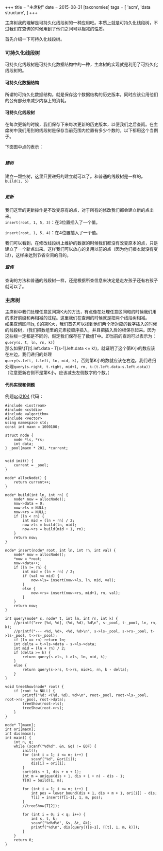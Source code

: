 +++
title = "主席树"
date = 2015-08-31
[taxonomies]
tags = [
    'acm',
    'data structure',
]
+++

<div class="article_content" id="article_contents_inner_5677460198" dir="ltr">
						<p>主席树我的理解是可持久化线段树的一种应用吧。本质上就是可持久化线段树，不过我们在查询的时候用到了他们之间可以相减的性质。</p>

<p>首先介绍一下可持久化线段树。</p>

<h3>可持久化线段树</h3>

<p>可持久化线段树是可持久化数据结构中的一种，主席树的实现就是利用了可持久化线段树的。</p>

<h4>可持久化数据结构</h4>

<p>所谓的可持久化数据结构，就是保存这个数据结构的历史版本，同时应该公用他们的公有部分来减少内存上的消耗。</p>

<h4>可持久化线段树</h4>

<p>在每次更新的时候，我们保存下来每次更新的历史版本，以便我们之后查阅。在主席树中我们用到的线段树是保存当前范围内位置有多少个数的。以下都用这个当例子。</p>

<p>下面图中点的表示：
</p><div class="pin_container" style="float:none"><div id="pc_291489" class="pin_chiclet pc_first" title="将图片保存到 Pinterest。 点按右键可以关闭此功能。"><span class="icon-service_pinterest-16x16"></span></div><img src="http://7vijdo.com1.z0.glb.clouddn.com/pt-node.svg" alt="" style="max-width: 1241px; height: auto; object-fit: contain;"></div><p></p>

<h5>建树</h5>

<p>建立一颗空树，这里只要递归的建立就可以了。和普通的线段树是一样的。<code>build(1, 5)</code>
</p><div class="pin_container" style="float:none"><div id="pc_221762" class="pin_chiclet pc_first" title="将图片保存到 Pinterest。 点按右键可以关闭此功能。"><span class="icon-service_pinterest-16x16"></span></div><img src="http://7vijdo.com1.z0.glb.clouddn.com/pt-1.svg" alt="" style="max-width: 1241px; height: auto; object-fit: contain;"></div><p></p>

<h5>更新</h5>

<p>我们这里的更新操作是不改变原有的点，对于所有的修改我们都会建立新的点出来。 <br><code>insert(root, 1, 5, 3)</code>：在3位置插入了一个值。
</p><div class="pin_container" style="float:none"><div id="pc_298247" class="pin_chiclet pc_first" title="将图片保存到 Pinterest。 点按右键可以关闭此功能。"><span class="icon-service_pinterest-16x16"></span></div><img src="http://7vijdo.com1.z0.glb.clouddn.com/pt-2.svg" alt="" style="max-width: 1241px; height: auto; object-fit: contain;"></div><code>insert(root, 1, 5, 4)</code>：在4位置插入了一个值。
<div class="pin_container" style="float:none"><div id="pc_342396" class="pin_chiclet pc_first" title="将图片保存到 Pinterest。 点按右键可以关闭此功能。"><span class="icon-service_pinterest-16x16"></span></div><img src="http://7vijdo.com1.z0.glb.clouddn.com/pt-3.svg" alt="" style="max-width: 1241px; height: auto; object-fit: contain;"></div><p></p>

<p>我们可以看到，在修改线段树上维护的数据的时候我们都没有改变原本的点，只是建立了一个新点出来。这样我们可以放心的复用以前的点（因为他们根本就没有变过），这样来达到节省空间的目的。</p>

<h5>查询</h5>

<p>查询的方法和普通的线段树一样，还是根据所查信息来决定是走左孩子还有右孩子就可以了。</p>

<h3>主席树</h3>

<p>主席树中我们处理任意区间第K大的方法，有点像在处理任意区间和的时候我们用的求好前缀和再相减的过程。这里我们在查询的时候就是把两个线段树相减。 <br>
如果查询区间(s, t)的第K大，我们首先可以找到他们两个所对应的数字插入的时候的线段树，（我们把数组里的元素按顺序插入，并且把插入后的根保存起来。因为这些根一定都是不同的，假定我们保存在了数组T中。即当前的查询可以表示为：<code>query(s, t, ln, rn, k)</code>） <br>
那么如果\(T[t].left.data - T[s-1].left.data &lt;= k\)，就证明了这个第K小的数应该在左边。我们递归的处理<code>
query(s.left, t.left, ln, mid, k)</code>，否则第K小的数就应该在右边，我们递归处理<code>query(s.right, t.right, mid+1, rn, k-(t.left.data-s.left.data))</code>（注意更新右侧不是第K小，应该减去左侧数字的个数。）</p>

<h4>代码实现和例题</h4>

<p>例题<a href="http://poj.org/problem?id=2104" target="_blank" class="underlink bluelink" tabindex="-1">poj2104</a>
代码：</p>

<pre style="max-width: 1241px; overflow: auto;"><code>#include &lt;iostream&gt;
#include &lt;cstdio&gt;
#include &lt;algorithm&gt;
#include &lt;vector&gt;
using namespace std;  
const int maxn = 1000100;

struct node {  
    node *ls, *rs;
    int data;
} _pool[maxn * 20], *current;


void init() {  
    current = _pool;
}

node* allocNode() {  
    return current++;
}

node* build(int ln, int rn) {  
    node* now = allocNode();
    now-&gt;data = 0;
    now-&gt;ls = NULL;
    now-&gt;rs = NULL;
    if (ln &lt; rn) {
        int mid = (ln + rn) / 2;
        now-&gt;ls = build(ln, mid);
        now-&gt;rs = build(mid + 1, rn);
    }
    return now;
}

node* insert(node* root, int ln, int rn, int val) {  
    node* now = allocNode();
    *now = *root;
    now-&gt;data++;
    if (ln != rn) {
        int mid = (ln + rn) / 2;
        if (val &lt;= mid) {
            now-&gt;ls= insert(now-&gt;ls, ln, mid, val);
        }
        else {
            now-&gt;rs= insert(now-&gt;rs, mid+1, rn, val);
        }
    }
    return now;
}

int query(node* s, node* t, int ln, int rn, int k) {  
    //printf("&gt;&gt;&gt; [%d, %d], (%d, %d), %d\n", s-_pool, t-_pool, ln, rn, k);
    //printf("--- &lt;%d, %d&gt;, &lt;%d, %d&gt;\n", s-&gt;ls-_pool, s-&gt;rs-_pool, t-&gt;ls-_pool, t-&gt;rs-_pool);
    if (ln == rn) return ln;
    int delta = t-&gt;ls-&gt;data - s-&gt;ls-&gt;data;
    int mid = (ln + rn) / 2;
    if (delta &gt;= k) {
        return query(s-&gt;ls, t-&gt;ls, ln, mid, k);
    }
    else {
        return query(s-&gt;rs, t-&gt;rs, mid+1, rn, k - delta);
    }
}

void treeShow(node* root) {  
    if (root != NULL) {
        printf("%d: &lt;(%d, %d), %d&gt;\n", root-_pool, root-&gt;ls-_pool, root-&gt;rs-_pool, root-&gt;data);
        treeShow(root-&gt;ls);
        treeShow(root-&gt;rs);
    }
}

node* T[maxn];  
int ori[maxn];  
int dis[maxn];  
int main() {  
    int n, q;
    while (scanf("%d%d", &amp;n, &amp;q) != EOF) {
        init();
        for (int i = 1; i &lt;= n; i++) {
            scanf("%d", &amp;ori[i]);
            dis[i] = ori[i];
        }
        sort(dis + 1, dis + n + 1);
        int m = unique(dis + 1, dis + 1 + n) - dis - 1;
        T[0] = build(1, m);

        for (int i = 1; i &lt;= n; i++) {
            int pos = lower_bound(dis + 1, dis + m + 1, ori[i]) - dis;
            T[i] = insert(T[i-1], 1, m, pos);
        }
        //treeShow(T[2]);

        for (int i = 0; i &lt; q; i++) {
            int s, t, k;
            scanf("%d%d%d", &amp;s, &amp;t, &amp;k);
            printf("%d\n", dis[query(T[s-1], T[t], 1, m, k)]);
        }
    }
    return 0;
}
</code></pre>